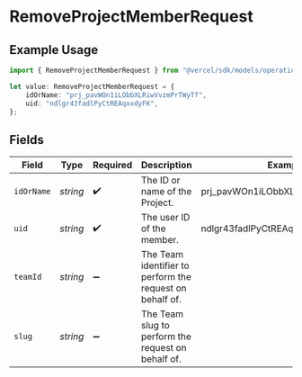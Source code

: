 # RemoveProjectMemberRequest

## Example Usage

```typescript
import { RemoveProjectMemberRequest } from "@vercel/sdk/models/operations";

let value: RemoveProjectMemberRequest = {
    idOrName: "prj_pavWOn1iLObbXLRiwVvzmPrTWyTf",
    uid: "ndlgr43fadlPyCtREAqxxdyFK",
};
```

## Fields

| Field                                                    | Type                                                     | Required                                                 | Description                                              | Example                                                  |
| -------------------------------------------------------- | -------------------------------------------------------- | -------------------------------------------------------- | -------------------------------------------------------- | -------------------------------------------------------- |
| `idOrName`                                               | *string*                                                 | :heavy_check_mark:                                       | The ID or name of the Project.                           | prj_pavWOn1iLObbXLRiwVvzmPrTWyTf                         |
| `uid`                                                    | *string*                                                 | :heavy_check_mark:                                       | The user ID of the member.                               | ndlgr43fadlPyCtREAqxxdyFK                                |
| `teamId`                                                 | *string*                                                 | :heavy_minus_sign:                                       | The Team identifier to perform the request on behalf of. |                                                          |
| `slug`                                                   | *string*                                                 | :heavy_minus_sign:                                       | The Team slug to perform the request on behalf of.       |                                                          |